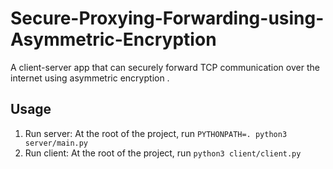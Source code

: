 # Secure-Proxying-Forwarding-using-Asymmetric-Encryption
A client-server app that can securely forward TCP communication over the internet using asymmetric encryption .



## Usage

1. Run server: At the root of the project, run `PYTHONPATH=. python3 server/main.py`
2. Run client: At the root of the project, run `python3 client/client.py`

